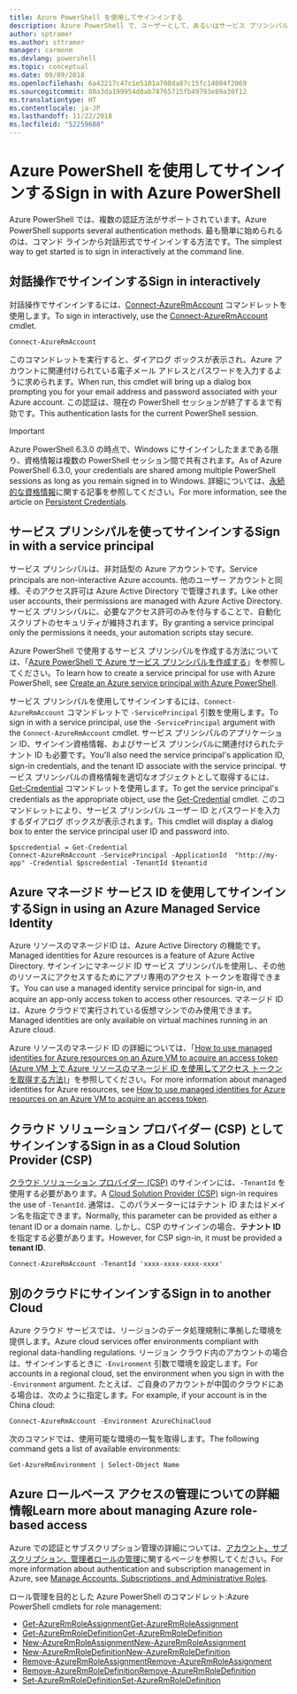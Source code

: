 ```yaml
---
title: Azure PowerShell を使用してサインインする
description: Azure PowerShell で、ユーザーとして、あるいはサービス プリンシパルまたは Azure リソースのマネージド ID を使用してサインインする方法。
author: sptramer
ms.author: sttramer
manager: carmonm
ms.devlang: powershell
ms.topic: conceptual
ms.date: 09/09/2018
ms.openlocfilehash: 6a42217c47c1e5101a708da87c15fc14004f2069
ms.sourcegitcommit: 80a3da199954d0ab78765715fb49793e89a30f12
ms.translationtype: HT
ms.contentlocale: ja-JP
ms.lasthandoff: 11/22/2018
ms.locfileid: "52259688"
---
```

# <a name="sign-in-with-azure-powershell"></a><span data-ttu-id="d0597-103">Azure PowerShell を使用してサインインする</span><span class="sxs-lookup"><span data-stu-id="d0597-103">Sign in with Azure PowerShell</span></span>

<span data-ttu-id="d0597-104">Azure PowerShell では、複数の認証方法がサポートされています。</span><span class="sxs-lookup"><span data-stu-id="d0597-104">Azure PowerShell supports several authentication methods.</span></span> <span data-ttu-id="d0597-105">最も簡単に始められるのは、コマンド ラインから対話形式でサインインする方法です。</span><span class="sxs-lookup"><span data-stu-id="d0597-105">The simplest way to get started is to sign in interactively at the command line.</span></span>

## <a name="sign-in-interactively"></a><span data-ttu-id="d0597-106">対話操作でサインインする</span><span class="sxs-lookup"><span data-stu-id="d0597-106">Sign in interactively</span></span>

<span data-ttu-id="d0597-107">対話操作でサインインするには、[Connect-AzureRmAccount](/powershell/module/azurerm.profile/connect-azurermaccount) コマンドレットを使用します。</span><span class="sxs-lookup"><span data-stu-id="d0597-107">To sign in interactively, use the [Connect-AzureRmAccount](/powershell/module/azurerm.profile/connect-azurermaccount) cmdlet.</span></span>

```azurepowershell-interactive
Connect-AzureRmAccount
```

<span data-ttu-id="d0597-108">このコマンドレットを実行すると、ダイアログ ボックスが表示され、Azure アカウントに関連付けられている電子メール アドレスとパスワードを入力するように求められます。</span><span class="sxs-lookup"><span data-stu-id="d0597-108">When run, this cmdlet will bring up a dialog box prompting you for your email address and password associated with your Azure account.</span></span> <span data-ttu-id="d0597-109">この認証は、現在の PowerShell セッションが終了するまで有効です。</span><span class="sxs-lookup"><span data-stu-id="d0597-109">This authentication lasts for the current PowerShell session.</span></span>

> [!IMPORTANT]
> <span data-ttu-id="d0597-110">Azure PowerShell 6.3.0 の時点で、Windows にサインインしたままである限り、資格情報は複数の PowerShell セッション間で共有されます。</span><span class="sxs-lookup"><span data-stu-id="d0597-110">As of Azure PowerShell 6.3.0, your credentials are shared among multiple PowerShell sessions as long as you remain signed in to Windows.</span></span> <span data-ttu-id="d0597-111">詳細については、[永続的な資格情報](context-persistence.md)に関する記事を参照してください。</span><span class="sxs-lookup"><span data-stu-id="d0597-111">For more information, see the article on [Persistent Credentials](context-persistence.md).</span></span>

## <a name="sign-in-with-a-service-principal"></a><span data-ttu-id="d0597-112">サービス プリンシパルを使ってサインインする</span><span class="sxs-lookup"><span data-stu-id="d0597-112">Sign in with a service principal</span></span>

<span data-ttu-id="d0597-113">サービス プリンシパルは、非対話型の Azure アカウントです。</span><span class="sxs-lookup"><span data-stu-id="d0597-113">Service principals are non-interactive Azure accounts.</span></span> <span data-ttu-id="d0597-114">他のユーザー アカウントと同様、そのアクセス許可は Azure Active Directory で管理されます。</span><span class="sxs-lookup"><span data-stu-id="d0597-114">Like other user accounts, their permissions are managed with Azure Active Directory.</span></span> <span data-ttu-id="d0597-115">サービス プリンシパルに、必要なアクセス許可のみを付与することで、自動化スクリプトのセキュリティが維持されます。</span><span class="sxs-lookup"><span data-stu-id="d0597-115">By granting a service principal only the permissions it needs, your automation scripts stay secure.</span></span>

<span data-ttu-id="d0597-116">Azure PowerShell で使用するサービス プリンシパルを作成する方法については、「[Azure PowerShell で Azure サービス プリンシパルを作成する](create-azure-service-principal-azureps.md)」を参照してください。</span><span class="sxs-lookup"><span data-stu-id="d0597-116">To learn how to create a service principal for use with Azure PowerShell, see [Create an Azure service principal with Azure PowerShell](create-azure-service-principal-azureps.md).</span></span>

<span data-ttu-id="d0597-117">サービス プリンシパルを使用してサインインするには、`Connect-AzureRmAccount` コマンドレットで `-ServicePrincipal` 引数を使用します。</span><span class="sxs-lookup"><span data-stu-id="d0597-117">To sign in with a service principal, use the `-ServicePrincipal` argument with the `Connect-AzureRmAccount` cmdlet.</span></span> <span data-ttu-id="d0597-118">サービス プリンシパルのアプリケーション ID、サインイン資格情報、およびサービス プリンシパルに関連付けられたテナント ID も必要です。</span><span class="sxs-lookup"><span data-stu-id="d0597-118">You'll also need the service principal's application ID, sign-in credentials, and the tenant ID associate with the service principal.</span></span> <span data-ttu-id="d0597-119">サービス プリンシパルの資格情報を適切なオブジェクトとして取得するには、[Get-Credential](/powershell/module/microsoft.powershell.security/get-credential) コマンドレットを使用します。</span><span class="sxs-lookup"><span data-stu-id="d0597-119">To get the service principal's credentials as the appropriate object, use the [Get-Credential](/powershell/module/microsoft.powershell.security/get-credential) cmdlet.</span></span> <span data-ttu-id="d0597-120">このコマンドレットにより、サービス プリンシパル ユーザー ID とパスワードを入力するダイアログ ボックスが表示されます。</span><span class="sxs-lookup"><span data-stu-id="d0597-120">This cmdlet will display a dialog box to enter the service principal user ID and password into.</span></span>

```azurepowershell-interactive
$pscredential = Get-Credential
Connect-AzureRmAccount -ServicePrincipal -ApplicationId  "http://my-app" -Credential $pscredential -TenantId $tenantid
```

## <a name="sign-in-using-an-azure-managed-service-identity"></a><span data-ttu-id="d0597-121">Azure マネージド サービス ID を使用してサインインする</span><span class="sxs-lookup"><span data-stu-id="d0597-121">Sign in using an Azure Managed Service Identity</span></span>

<span data-ttu-id="d0597-122">Azure リソースのマネージドID は、Azure Active Directory の機能です。</span><span class="sxs-lookup"><span data-stu-id="d0597-122">Managed identities for Azure resources is a feature of Azure Active Directory.</span></span> <span data-ttu-id="d0597-123">サインインにマネージド ID サービス プリンシパルを使用し、その他のリソースにアクセスするためにアプリ専用のアクセス トークンを取得できます。</span><span class="sxs-lookup"><span data-stu-id="d0597-123">You can use a managed identity service principal for sign-in, and acquire an app-only access token to access other resources.</span></span> <span data-ttu-id="d0597-124">マネージド ID は、Azure クラウドで実行されている仮想マシンでのみ使用できます。</span><span class="sxs-lookup"><span data-stu-id="d0597-124">Managed identities are only available on virtual machines running in an Azure cloud.</span></span>

<span data-ttu-id="d0597-125">Azure リソースのマネージド ID の詳細については、「[How to use managed identities for Azure resources on an Azure VM to acquire an access token (Azure VM 上で Azure リソースのマネージド ID を使用してアクセス トークンを取得する方法)](/azure/active-directory/managed-identities-azure-resources/how-to-use-vm-token)」を参照してください。</span><span class="sxs-lookup"><span data-stu-id="d0597-125">For more information about managed identities for Azure resources, see [How to use managed identities for Azure resources on an Azure VM to acquire an access token](/azure/active-directory/managed-identities-azure-resources/how-to-use-vm-token).</span></span>

## <a name="sign-in-as-a-cloud-solution-provider-csp"></a><span data-ttu-id="d0597-126">クラウド ソリューション プロバイダー (CSP) としてサインインする</span><span class="sxs-lookup"><span data-stu-id="d0597-126">Sign in as a Cloud Solution Provider (CSP)</span></span>

<span data-ttu-id="d0597-127">[クラウド ソリューション プロバイダー (CSP)](https://azure.microsoft.com/en-us/offers/ms-azr-0145p/) のサインインには、`-TenantId` を使用する必要があります。</span><span class="sxs-lookup"><span data-stu-id="d0597-127">A [Cloud Solution Provider (CSP)](https://azure.microsoft.com/en-us/offers/ms-azr-0145p/) sign-in requires the use of `-TenantId`.</span></span> <span data-ttu-id="d0597-128">通常は、このパラメーターにはテナント ID またはドメイン名を指定できます。</span><span class="sxs-lookup"><span data-stu-id="d0597-128">Normally, this parameter can be provided as either a tenant ID or a domain name.</span></span> <span data-ttu-id="d0597-129">しかし、CSP のサインインの場合、**テナント ID** を指定する必要があります。</span><span class="sxs-lookup"><span data-stu-id="d0597-129">However, for CSP sign-in, it must be provided a **tenant ID**.</span></span>

```azurepowershell-interactive
Connect-AzureRmAccount -TenantId 'xxxx-xxxx-xxxx-xxxx'
```

## <a name="sign-in-to-another-cloud"></a><span data-ttu-id="d0597-130">別のクラウドにサインインする</span><span class="sxs-lookup"><span data-stu-id="d0597-130">Sign in to another Cloud</span></span>

<span data-ttu-id="d0597-131">Azure クラウド サービスでは、リージョンのデータ処理規制に準拠した環境を提供します。</span><span class="sxs-lookup"><span data-stu-id="d0597-131">Azure cloud services offer environments compliant with regional data-handling regulations.</span></span>
<span data-ttu-id="d0597-132">リージョン クラウド内のアカウントの場合は、サインインするときに `-Environment` 引数で環境を設定します。</span><span class="sxs-lookup"><span data-stu-id="d0597-132">For accounts in a regional cloud, set the environment when you sign in with the `-Environment` argument.</span></span>
<span data-ttu-id="d0597-133">たとえば、ご自身のアカウントが中国のクラウドにある場合は、次のように指定します。</span><span class="sxs-lookup"><span data-stu-id="d0597-133">For example, if your account is in the China cloud:</span></span>

```azurepowershell-interactive
Connect-AzureRmAccount -Environment AzureChinaCloud
```

<span data-ttu-id="d0597-134">次のコマンドでは、使用可能な環境の一覧を取得します。</span><span class="sxs-lookup"><span data-stu-id="d0597-134">The following command gets a list of available environments:</span></span>

```azurepowershell-interactive
Get-AzureRmEnvironment | Select-Object Name
```

## <a name="learn-more-about-managing-azure-role-based-access"></a><span data-ttu-id="d0597-135">Azure ロールベース アクセスの管理についての詳細情報</span><span class="sxs-lookup"><span data-stu-id="d0597-135">Learn more about managing Azure role-based access</span></span>

<span data-ttu-id="d0597-136">Azure での認証とサブスクリプション管理の詳細については、[アカウント、サブスクリプション、管理者ロールの管理](/azure/active-directory/role-based-access-control-configure)に関するページを参照してください。</span><span class="sxs-lookup"><span data-stu-id="d0597-136">For more information about authentication and subscription management in Azure, see [Manage Accounts, Subscriptions, and Administrative Roles](/azure/active-directory/role-based-access-control-configure).</span></span>

<span data-ttu-id="d0597-137">ロール管理を目的とした Azure PowerShell のコマンドレット:</span><span class="sxs-lookup"><span data-stu-id="d0597-137">Azure PowerShell cmdlets for role management:</span></span>

* [<span data-ttu-id="d0597-138">Get-AzureRmRoleAssignment</span><span class="sxs-lookup"><span data-stu-id="d0597-138">Get-AzureRmRoleAssignment</span></span>](/powershell/module/AzureRM.Resources/Get-AzureRmRoleAssignment)
* [<span data-ttu-id="d0597-139">Get-AzureRmRoleDefinition</span><span class="sxs-lookup"><span data-stu-id="d0597-139">Get-AzureRmRoleDefinition</span></span>](/powershell/module/AzureRM.Resources/Get-AzureRmRoleDefinition)
* [<span data-ttu-id="d0597-140">New-AzureRmRoleAssignment</span><span class="sxs-lookup"><span data-stu-id="d0597-140">New-AzureRmRoleAssignment</span></span>](/powershell/module/AzureRM.Resources/New-AzureRmRoleAssignment)
* [<span data-ttu-id="d0597-141">New-AzureRmRoleDefinition</span><span class="sxs-lookup"><span data-stu-id="d0597-141">New-AzureRmRoleDefinition</span></span>](/powershell/module/AzureRM.Resources/New-AzureRmRoleDefinition)
* [<span data-ttu-id="d0597-142">Remove-AzureRmRoleAssignment</span><span class="sxs-lookup"><span data-stu-id="d0597-142">Remove-AzureRmRoleAssignment</span></span>](/powershell/module/AzureRM.Resources/Remove-AzureRmRoleAssignment)
* [<span data-ttu-id="d0597-143">Remove-AzureRmRoleDefinition</span><span class="sxs-lookup"><span data-stu-id="d0597-143">Remove-AzureRmRoleDefinition</span></span>](/powershell/module/AzureRM.Resources/Remove-AzureRmRoleDefinition)
* [<span data-ttu-id="d0597-144">Set-AzureRmRoleDefinition</span><span class="sxs-lookup"><span data-stu-id="d0597-144">Set-AzureRmRoleDefinition</span></span>](/powershell/module/AzureRM.Resources/Set-AzureRmRoleDefinition)
